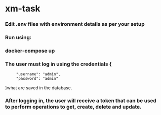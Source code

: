 # xm-task
### Edit .env files with environment details as per your setup
### Run using:
### docker-compose up 
### The user must log in using the credentials {
         "username": "admin",
         "password": "admin"
}what are saved in the database. 
### After logging in, the user will receive a token that can be used to perform operations to get, create, delete and update.
